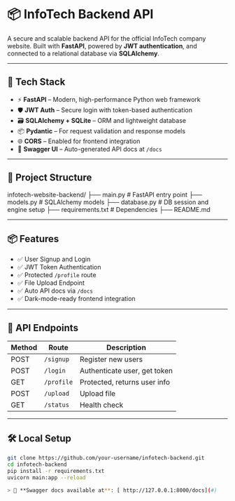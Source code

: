 # 📦 InfoTech Backend API

A secure and scalable backend API for the official InfoTech company website. Built with **FastAPI**, powered by **JWT authentication**, and connected to a relational database via **SQLAlchemy**.

---

## 🔧 Tech Stack

- ⚡ **FastAPI** – Modern, high-performance Python web framework
- 🛡️ **JWT Auth** – Secure login with token-based authentication
- 🗃️ **SQLAlchemy + SQLite** – ORM and lightweight database
- 📦 **Pydantic** – For request validation and response models
- 🌐 **CORS** – Enabled for frontend integration
- 🔄 **Swagger UI** – Auto-generated API docs at `/docs`

---

## 📁 Project Structure

infotech-website-backend/
├── main.py # FastAPI entry point
├── models.py # SQLAlchemy models
├── database.py # DB session and engine setup
├── requirements.txt # Dependencies
├── README.md


---

## 📦 Features

- ✅ User Signup and Login
- ✅ JWT Token Authentication
- ✅ Protected `/profile` route
- ✅ File Upload Endpoint
- ✅ Auto API docs via `/docs`
- ✅ Dark-mode-ready frontend integration

---

## 🧪 API Endpoints

| Method | Route         | Description           |
|--------|---------------|-----------------------|
| POST   | `/signup`     | Register new users    |
| POST   | `/login`      | Authenticate user, get token |
| GET    | `/profile`    | Protected, returns user info |
| POST   | `/upload`     | Upload file           |
| GET    | `/status`     | Health check          |

---

## 🛠️ Local Setup

```bash
git clone https://github.com/your-username/infotech-backend.git
cd infotech-backend
pip install -r requirements.txt
uvicorn main:app --reload

> 🔗 **Swagger docs available at**: [ http://127.0.0.1:8000/docs](#)  
